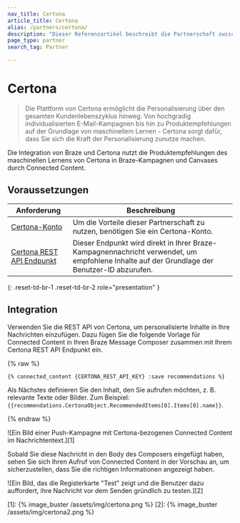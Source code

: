 ```yaml
---
nav_title: Certona
article_title: Certona
alias: /partners/certona/
description: "Dieser Referenzartikel beschreibt die Partnerschaft zwischen Braze und Certona, einer Omnichannel-Personalisierungslösung in Echtzeit, die Personalisierung über den gesamten Kundenlebenszyklus bietet. Verwenden Sie Certona mit dem Connected Content Partner von Braze, um auf einfache Weise Inhaltsempfehlungen in Multichannel-Kampagnen einzufügen."
page_type: partner
search_tag: Partner

---
```


# Certona

> Die Plattform von Certona ermöglicht die Personalisierung über den gesamten Kundenlebenszyklus hinweg. Von hochgradig individualisierten E-Mail-Kampagnen bis hin zu Produktempfehlungen auf der Grundlage von maschinellem Lernen - Certona sorgt dafür, dass Sie sich die Kraft der Personalisierung zunutze machen.

Die Integration von Braze und Certona nutzt die Produktempfehlungen des maschinellen Lernens von Certona in Braze-Kampagnen und Canvases durch Connected Content.

## Voraussetzungen

| Anforderung| Beschreibung|
| ---| ---|
| [Certona-Konto](https://manage.certona.com/) | Um die Vorteile dieser Partnerschaft zu nutzen, benötigen Sie ein Certona-Konto. |
| [Certona REST API Endpunkt](https://manage.certona.com/) | Dieser Endpunkt wird direkt in Ihrer Braze-Kampagnennachricht verwendet, um empfohlene Inhalte auf der Grundlage der Benutzer-ID abzurufen. |
{: .reset-td-br-1 .reset-td-br-2 role="presentation" }

## Integration

Verwenden Sie die REST API von Certona, um personalisierte Inhalte in Ihre Nachrichten einzufügen. Dazu fügen Sie die folgende Vorlage für Connected Content in Ihren Braze Message Composer zusammen mit Ihrem Certona REST API Endpunkt ein.

{% raw %}
```liquid
{% connected_content {CERTONA_REST_API_KEY} :save recommendations %}
```

Als Nächstes definieren Sie den Inhalt, den Sie aufrufen möchten, z. B. relevante Texte oder Bilder. Zum Beispiel: `{{recommendations.CertonaObject.RecommendedItems[0].Items[0].name}}`.

{% endraw %}

![Ein Bild einer Push-Kampagne mit Certona-bezogenen Connected Content im Nachrichtentext.][1]

Sobald Sie diese Nachricht in den Body des Composers eingefügt haben, sehen Sie sich Ihren Aufruf von Connected Content in der Vorschau an, um sicherzustellen, dass Sie die richtigen Informationen angezeigt haben.

![Ein Bild, das die Registerkarte "Test" zeigt und die Benutzer dazu auffordert, ihre Nachricht vor dem Senden gründlich zu testen.][2]

[1]: {% image_buster /assets/img/certona.png %}
[2]: {% image_buster /assets/img/certona2.png %}